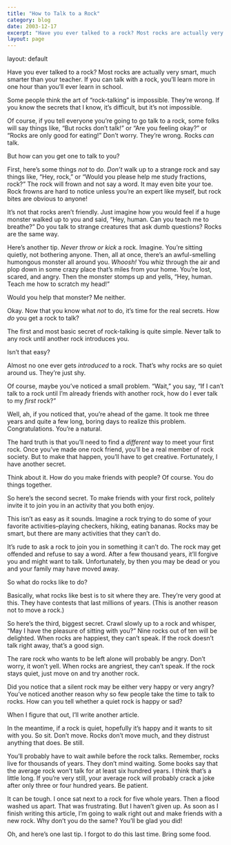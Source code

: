 ```yaml
---
title: "How to Talk to a Rock"
category: blog
date: 2003-12-17
excerpt: "Have you ever talked to a rock? Most rocks are actually very smart."
layout: page
---
```


layout: default

<div class="post">     
    
<div class="post-body">
<div><p>Have you ever talked to a rock?  Most rocks are actually very smart, much smarter than your teacher.  If you can talk with a rock, you&#8217;ll learn more in one hour than you&#8217;ll ever learn in school.   
</p><p>Some people think the art of &#8220;rock-talking&#8221; is impossible.  They&#8217;re wrong.  If you know the secrets that I know, it&#8217;s difficult, but it&#8217;s not impossible. 
</p><p>Of course, if you tell everyone you&#8217;re going to go talk to a rock, some folks will say things like, &#8220;But rocks don&#8217;t talk!&#8221; or &#8220;Are you feeling okay?&#8221; or &#8220;Rocks are only good for eating!&#8221; Don&#8217;t worry.  They&#8217;re wrong.  Rocks <em>can</em> talk. 
</p><p>But how can you get one to talk to you?   
</p><p>First, here&#8217;s some things <em>not</em> to do.  <em>Don&#8217;t</em> walk up to a strange rock and say things like, &#8220;Hey, rock,&#8221; or &#8220;Would you please help me study fractions, rock?&#8221;  The rock will frown and not say a word.  It may even bite your toe.  Rock frowns are hard to notice unless you&#8217;re an expert like myself, but rock bites are obvious to anyone!  
</p><p>It&#8217;s not that rocks aren&#8217;t friendly.  Just imagine how you would feel if a huge monster walked up to you and said, &#8220;Hey, human.  Can you teach me to breathe?&#8221;  Do you talk to strange creatures that ask dumb questions?  Rocks are the same way.  
</p><p>Here&#8217;s another tip.  <em>Never throw or kick</em> a rock.  Imagine.  You&#8217;re sitting quietly, not bothering anyone.  Then, all at once, there&#8217;s an awful-smelling humongous monster all around you.  <em>Whoosh!</em>  You whiz through the air and plop down in some crazy place that&#8217;s miles from your home.  You&#8217;re lost, scared, and angry.  Then the monster stomps up and yells, &#8220;Hey, human.  Teach me how to scratch my head!&#8221;   
</p><p>Would you help that monster?  Me neither.   
</p><p>Okay.  Now that you know what <em>not</em> to do, it&#8217;s time for the real secrets.  How <em>do</em> you get a rock to talk?   
</p><p>The first and most basic secret of rock-talking is quite simple.  Never talk to any rock until another rock introduces you. 
</p><p>Isn&#8217;t that easy? 
</p><p>Almost no one ever gets <em>introduced</em> to a rock.  That&#8217;s why rocks are so quiet around us.  They&#8217;re just shy.   
</p><p>Of course, maybe you&#8217;ve noticed a small problem.  &#8220;Wait,&#8221; you say, &#8220;If I can&#8217;t talk to a rock until I&#8217;m already friends with another rock, how do I ever talk to my <em>first</em> rock?&#8221;  
</p><p>Well, ah, if you noticed that, you&#8217;re ahead of the game.  It took me three years and quite a few long, boring days to realize this problem.  Congratulations.  You&#8217;re a natural. 
</p><p>The hard truth is that you&#8217;ll need to find a <em>different</em> way to meet your first rock.  Once you&#8217;ve made one rock friend, you&#8217;ll be a real member of rock society.  But to make that happen, you&#8217;ll have to get creative.  Fortunately, I have another secret. 
</p><p>Think about it.  How do you make friends with people?  Of course.  You do things together.   
</p><p>So here&#8217;s the second secret.  To make friends with your first rock, politely invite it to join you in an activity that you both enjoy. 
</p><p>This isn&#8217;t as easy as it sounds.  Imagine a rock trying to do some of your favorite activities&#8211;playing checkers, hiking, eating bananas.  Rocks may be smart, but there are many activities that they can&#8217;t do.   
</p><p>It&#8217;s rude to ask a rock to join you in something it can&#8217;t do.  The rock may get offended and refuse to say a word.  After a few thousand years, it&#8217;ll forgive you and might want to talk.  Unfortunately, by then you may be dead or you and your family may have moved away.   
</p><p>So what do rocks like to do? 
</p><p>Basically, what rocks like best is to sit where they are.  They&#8217;re very good at this.  They have contests that last millions of years.  (This is another reason not to move a rock.)   
</p><p>So here&#8217;s the third, biggest secret.  Crawl slowly up to a rock and whisper, &#8220;May I have the pleasure of sitting with you?&#8221;  Nine rocks out of ten will be delighted.  When rocks are happiest, they can&#8217;t speak.  If the rock doesn&#8217;t talk right away, that&#8217;s a good sign.  
</p><p>The rare rock who wants to be left alone will probably be angry.  Don&#8217;t worry, it won&#8217;t yell.  When rocks are angriest, they can&#8217;t speak.  If the rock stays quiet, just move on and try another rock. 
</p><p>Did you notice that a silent rock may be either very happy or very angry?  You&#8217;ve noticed another reason why so few people take the time to talk to rocks.  How can you tell whether a quiet rock is happy or sad? 
</p><p>When I figure that out, I&#8217;ll write another article. 
</p><p>In the meantime, if a rock is quiet, hopefully it&#8217;s happy and it wants to sit with you.  So sit.  Don&#8217;t move.  Rocks don&#8217;t move much, and they distrust anything that does.  Be still. 
</p><p>You&#8217;ll probably have to wait awhile before the rock talks.  Remember, rocks live for thousands of years.  They don&#8217;t mind waiting.  Some books say that the average rock won&#8217;t talk for at least six hundred years.  I think that&#8217;s a little long.  If you&#8217;re very still, your average rock will probably crack a joke after only three or four hundred years.  Be patient.   
</p><p>It can be tough.  I once sat next to a rock for five whole years.  Then a flood washed us apart.  That was frustrating.  But I haven&#8217;t given up.  As soon as I finish writing this article, I&#8217;m going to walk right out and make friends with a new rock.  Why don&#8217;t you do the same?  You&#8217;ll be glad you did! 
</p><p>Oh, and here&#8217;s one last tip.  I forgot to do this last time.  Bring some food. <div class="postfooter">   </div></p></div>
</div><!-- post-body -->
    
<p class="comment-link"> </p>
</div><!-- post -->

